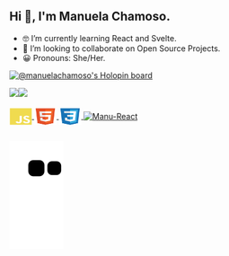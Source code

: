 ## Hi 👋, I'm Manuela Chamoso.
-  :nerd_face: I’m currently learning React and Svelte.
-  :space_invader: I’m looking to collaborate on Open Source Projects.
- :grinning: Pronouns: She/Her.

[![@manuelachamoso's Holopin board](https://holopin.me/manuelachamoso)](https://holopin.io/@manuelachamoso)


<div>
  <a href="https://github.com/manuelachamoso">
  <img height="180em" src="https://github-readme-stats.vercel.app/api?username=manuelachamoso&show_icons=true&theme=dracula&include_all_commits=true&count_private=true"/><img height="180em" src="https://github-readme-stats.vercel.app/api/top-langs/?username=manuelachamoso&layout=compact&langs_count=7&theme=dracula"/>
</div>
<div style="display: inline_block"><br>
  <img align="center" alt="Manu-Js" height="30" width="40" src="https://raw.githubusercontent.com/devicons/devicon/master/icons/javascript/javascript-plain.svg">
  <img align="center" alt="Manu-HTML" height="30" width="40" src="https://raw.githubusercontent.com/devicons/devicon/master/icons/html5/html5-original.svg">
  <img align="center" alt="Manu-CSS" height="30" width="40" src="https://raw.githubusercontent.com/devicons/devicon/master/icons/css3/css3-original.svg">  
  <img align="center" alt="Manu-React" height="30" width="40" <img src="https://cdn.jsdelivr.net/gh/devicons/devicon/icons/react/react-original.svg" />
</div>
  
  ##
 <div>  
 
  ![Snake animation](https://github.com/rafaballerini/rafaballerini/blob/output/github-contribution-grid-snake.svg)
  
</div>
